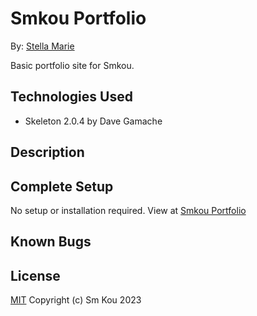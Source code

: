 # Smkou Portfolio

By: [Stella Marie](https://github.com/SmKou)

Basic portfolio site for Smkou.

## Technologies Used

- Skeleton 2.0.4 by Dave Gamache

## Description

## Complete Setup

No setup or installation required. View at [Smkou Portfolio]()

## Known Bugs

## License

[MIT](https://choosealicense.com/licenses/mit/) Copyright (c) Sm Kou 2023